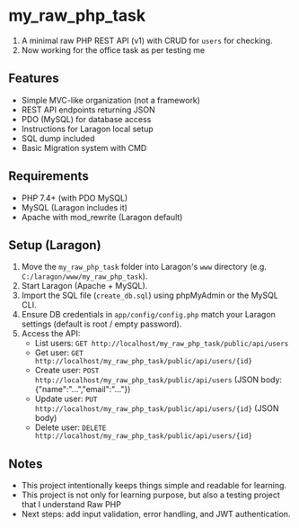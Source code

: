 # my_raw_php_task

1. A minimal raw PHP REST API (v1) with CRUD for `users` for checking.
2. Now working for the office task as per testing me

## Features
- Simple MVC-like organization (not a framework)
- REST API endpoints returning JSON
- PDO (MySQL) for database access
- Instructions for Laragon local setup
- SQL dump included
- Basic Migration system with CMD

## Requirements
- PHP 7.4+ (with PDO MySQL)
- MySQL (Laragon includes it)
- Apache with mod_rewrite (Laragon default)

## Setup (Laragon)
1. Move the `my_raw_php_task` folder into Laragon's `www` directory (e.g. `C:/laragon/www/my_raw_php_task`).
2. Start Laragon (Apache + MySQL).
3. Import the SQL file (`create_db.sql`) using phpMyAdmin or the MySQL CLI.
4. Ensure DB credentials in `app/config/config.php` match your Laragon settings (default is root / empty password).
5. Access the API:
   - List users: `GET http://localhost/my_raw_php_task/public/api/users`
   - Get user: `GET http://localhost/my_raw_php_task/public/api/users/{id}`
   - Create user: `POST http://localhost/my_raw_php_task/public/api/users` (JSON body: {"name":"...","email":"..."})
   - Update user: `PUT http://localhost/my_raw_php_task/public/api/users/{id}` (JSON body)
   - Delete user: `DELETE http://localhost/my_raw_php_task/public/api/users/{id}`

## Notes
- This project intentionally keeps things simple and readable for learning.
- This project is not only for learning purpose, but also a testing project that I understand Raw PHP
- Next steps: add input validation, error handling, and JWT authentication.

